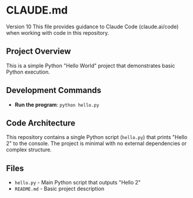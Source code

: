 # CLAUDE.md
Version 10
This file provides guidance to Claude Code (claude.ai/code) when working with code in this repository.

## Project Overview

This is a simple Python "Hello World" project that demonstrates basic Python execution.

## Development Commands

- **Run the program**: `python hello.py`

## Code Architecture

This repository contains a single Python script (`hello.py`) that prints "Hello 2" to the console. The project is minimal with no external dependencies or complex structure.

## Files

- `hello.py` - Main Python script that outputs "Hello 2"
- `README.md` - Basic project description